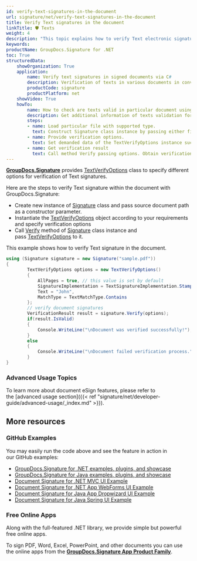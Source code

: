 ```yaml
---
id: verify-text-signatures-in-the-document
url: signature/net/verify-text-signatures-in-the-document
title: Verify Text signatures in the document
linkTitle: 🛡 Texts
weight: 4
description: "This topic explains how to verify Text electronic signatures with GroupDocs.Signature API."
keywords: 
productName: GroupDocs.Signature for .NET 
toc: True
structuredData:
    showOrganization: True
    application:    
        name: Verify text signatures in signed documents via C#    
        description: Verification of texts in various documents in convenient way with C# language and GroupDocs.Signature for .NET APIs
        productCode: signature
        productPlatform: net 
    showVideo: True
    howTo:
        name: How to check are texts valid in particular document using C# 
        description: Get additional information of texts validation for any documents in C#
        steps:
        - name: Load particular file with supported type.
          text: Construct Signature class instance by passing either file path or stream. 
        - name: Provide verification options. 
          text: Set demanded data of the TextVerifyOptions instance such as text or type of text verification.
        - name: Get verification result
          text: Call method Verify passing options. Obtain verification result whose property IsValid must be true if verification succeed.
---
```

[**GroupDocs.Signature**](https://products.groupdocs.com/signature/net) provides [TextVerifyOptions](https://reference.groupdocs.com/signature/net/groupdocs.signature.options/textverifyoptions) class to specify different options for verification of Text signatures.

Here are the steps to verify Text signature within the document with GroupDocs.Signature:

* Create new instance of [Signature](https://reference.groupdocs.com/signature/net/groupdocs.signature/signature) class and pass source document path as a constructor parameter.
* Instantiate the [TextVerifyOptions](https://reference.groupdocs.com/signature/net/groupdocs.signature.options/textverifyoptions) object according to your requirements and specify verification options
* Call [Verify](https://reference.groupdocs.com/signature/net/groupdocs.signature/signature/verify) method of [Signature](https://reference.groupdocs.com/signature/net/groupdocs.signature/signature) class instance and pass [TextVerifyOptions](https://reference.groupdocs.com/signature/net/groupdocs.signature.options/textverifyoptions) to it.

This example shows how to verify Text signature in the document.

```csharp
using (Signature signature = new Signature("sample.pdf"))
{
        TextVerifyOptions options = new TextVerifyOptions()
        {
            AllPages = true, // this value is set by default
            SignatureImplementation = TextSignatureImplementation.Stamp,
            Text = "John",
            MatchType = TextMatchType.Contains
        };
        // verify document signatures
        VerificationResult result = signature.Verify(options);
        if(result.IsValid)
        {
            Console.WriteLine("\nDocument was verified successfully!");
        }
        else
        {
            Console.WriteLine("\nDocument failed verification process.");
        }
}
```

### Advanced Usage Topics

To learn more about document eSign features, please refer to the [advanced usage section]({{< ref "signature/net/developer-guide/advanced-usage/_index.md" >}}).

## More resources

### GitHub Examples

You may easily run the code above and see the feature in action in our GitHub examples:

* [GroupDocs.Signature for .NET examples, plugins, and showcase](https://github.com/groupdocs-signature/GroupDocs.Signature-for-.NET)
* [GroupDocs.Signature for Java examples, plugins, and showcase](https://github.com/groupdocs-signature/GroupDocs.Signature-for-Java)
* [Document Signature for .NET MVC UI Example](https://github.com/groupdocs-signature/GroupDocs.Signature-for-.NET-MVC)
* [Document Signature for .NET App WebForms UI Example](https://github.com/groupdocs-signature/GroupDocs.Signature-for-.NET-WebForms)
* [Document Signature for Java App Dropwizard UI Example](https://github.com/groupdocs-signature/GroupDocs.Signature-for-Java-Dropwizard)
* [Document Signature for Java Spring UI Example](https://github.com/groupdocs-signature/GroupDocs.Signature-for-Java-Spring)

### Free Online Apps

Along with the full-featured .NET library, we provide simple but powerful free online apps.

To sign PDF, Word, Excel, PowerPoint, and other documents you can use the online apps from the **[GroupDocs.Signature App Product Family](https://products.groupdocs.app/signature/family)**.
